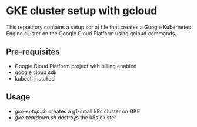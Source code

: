 # GKE cluster setup with gcloud
This repository contains a setup script file that creates a Google Kubernetes Engine cluster on the Google Cloud Platform using gcloud commands.

## Pre-requisites
* Google Cloud Platform project with billing enabled
* google cloud sdk
* kubectl installed

## Usage
* *gke-setup.sh* creates a g1-small k8s cluster on GKE
* *gke-teardown.sh* destroys the k8s cluster


